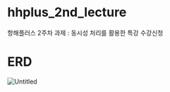 # hhplus_2nd_lecture
항해플러스 2주차 과제 : 동시성 처리를 활용한 특강 수강신청

# ERD
![Untitled](https://github.com/vvoohhee/hhplus_2nd_lecture/assets/150509394/1f82566b-5980-4b46-be45-8a1d9674a0e7)
